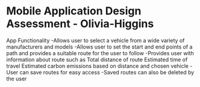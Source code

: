 # Mobile Application Design Assessment - Olivia-Higgins
App Functionality
-Allows user to select a vehicle from a wide variety of manufacturers and models
-Allows user to set the start and end points of a path and provides a suitable route for the user to follow
-Provides user with information about route such as
  Total distance of route
  Estimated time of travel
  Estimated carbon emissions based on distance and chosen vehicle
-User can save routes for easy access
-Saved routes can also be deleted by the user
